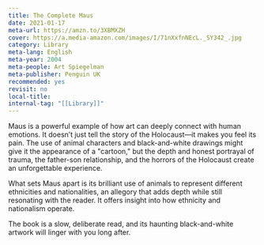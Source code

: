 ```yaml
---
title: The Complete Maus
date: 2021-01-17
meta-url: https://amzn.to/3XBMXZH
cover: https://a.media-amazon.com/images/I/71nXxfnNEcL._SY342_.jpg
category: Library
meta-lang: English
meta-year: 2004
meta-people: Art Spiegelman
meta-publisher: Penguin UK
recommended: yes
revisit: no
local-title:
internal-tag: "[[Library]]"
---
```


Maus is a powerful example of how art can deeply connect with human emotions. It doesn’t just tell the story of the Holocaust—it makes you feel its pain. The use of animal characters and black-and-white drawings might give it the appearance of a "cartoon," but the depth and honest portrayal of trauma, the father-son relationship, and the horrors of the Holocaust create an unforgettable experience.

What sets Maus apart is its brilliant use of animals to represent different ethnicities and nationalities, an allegory that adds depth while still resonating with the reader. It offers insight into how ethnicity and nationalism operate. 

The book is a slow, deliberate read, and its haunting black-and-white artwork will linger with you long after.